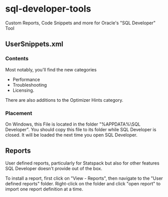 sql-developer-tools
===================

Custom Reports, Code Snippets and more for Oracle's "SQL Developer" Tool


## UserSnippets.xml

### Contents

Most notably, you'll find the new categories 

  - Performance
  - Troubleshooting
  - Licensing.

There are also additions to the Optimizer Hints category.

### Placement
On Windows, this File is located in the folder "%APPDATA%\SQL Developer".
You should copy this file to its folder while SQL Developer is closed. It will be loaded the next time you open SQL Developer.

## Reports

User defined reports, particularly for Statspack but also for other features SQL Developer doesn't provide out of the box.

To install a report, first click on "View - Reports", then navigate to the "User defined reports" folder. Right-click on the folder and click "open report" to import one report definition at a time.

